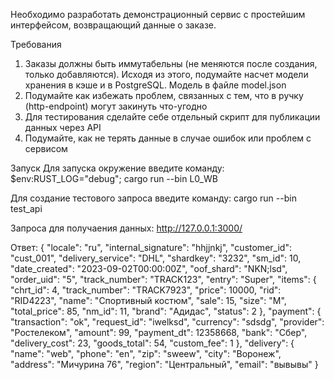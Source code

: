 Необходимо разработать демонстрационный сервис с простейшим интерфейсом, возвращающий данные о заказе.

Требования
1. Заказы должны быть иммутабельны (не меняются после создания, только добавляются). Исходя из этого, подумайте насчет модели хранения в кэше и в PostgreSQL. Модель в файле model.json
2. Подумайте как избежать проблем, связанных с тем, что в ручку (http-endpoint) могут закинуть что-угодно
3. Для тестирования сделайте себе отдельный скрипт для публикации данных через API
4. Подумайте, как не терять данные в случае ошибок или проблем с сервисом
 

Запуск
Для запуска окружение введите команду:
$env:RUST_LOG="debug"; cargo run --bin L0_WB

Для создание тестового запроса введите команду:
cargo run --bin test_api      

Запроса для получаения данных:
http://127.0.0.1:3000/

Ответ:
{
        "locale": "ru",
        "internal_signature": "hhjjnkj",
        "customer_id": "cust_001",
        "delivery_service": "DHL",
        "shardkey": "3232",
        "sm_id": 10,
        "date_created": "2023-09-02T00:00:00Z",
        "oof_shard": "NKN;lsd",
        "order_uid": "5",
        "track_number": "TRACK123",
        "entry": "Super",
        "items": {
            "chrt_id": 4,
            "track_number": "TRACK7923",
            "price": 10000,
            "rid": "RID4223",
            "name": "Спортивный костюм",
            "sale": 15,
            "size": "М",
            "total_price": 85,
            "nm_id": 11,
            "brand": "Адидас",
            "status": 2
        },
        "payment": {
            "transaction": "ok",
            "request_id": "iwelksd",
            "currency": "sdsdg",
            "provider": "Ростелеком",
            "amount": 99,
            "payment_dt": 12358668,
            "bank": "Сбер",
            "delivery_cost": 23,
            "goods_total": 54,
            "custom_fee": 1
        },
        "delivery": {
            "name": "web",
            "phone": "en",
            "zip": "sweew",
            "city": "Воронеж",
            "address": "Мичурина 76",
            "region": "Центральный",
            "email": "вывывы"
        }
